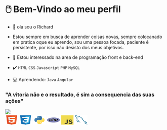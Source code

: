 # 🖱️ Bem-Vindo ao meu perfil
- 👋 ola sou o Richard
- Estou sempre em busca de aprender coisas novas, sempre colocanado
em pratica oque eu aprendo, sou uma pessoa focada, paciente é persistente, por isso
não desisto dos meus objetivos.

- 👀 Estou interessado na area de programação front e back-end
- ✔️ `HTML` `CSS` `Javascript` `PHP` `MySQL`
- 💻 Aprendendo: `Java` `Angular`
### "A vitoria não e o resultado, é sim a consequencia das suas ações"

<div>
  <img src="https://media.tenor.com/2MbU9-633q8AAAAC/jim-carrey-typing.gif" />
</div>
<div display="flex" alignitems="center">
  <img align="center" alt="Richard-HTML" height="30" width="40" src="https://raw.githubusercontent.com/devicons/devicon/master/icons/html5/html5-original.svg">
  <img align="center" alt="Richard-CSS" height="30" width="40" src="https://raw.githubusercontent.com/devicons/devicon/master/icons/css3/css3-original.svg">
  <img align="center" alt="Richard-Python" height="30" width="40" src="https://raw.githubusercontent.com/devicons/devicon/master/icons/python/python-original.svg">
  <img align="center" alt="Richard-Python" height="30" width="40" src="https://raw.githubusercontent.com/devicons/devicon/master/icons/php/php-original.svg">
  <img align="center" alt="Richard-Python" height="30" width="40" src="https://raw.githubusercontent.com/devicons/devicon/master/icons/javascript/javascript-original.svg">
  <img align="center" alt="Richard-Python" height="30" width="40" src="https://raw.githubusercontent.com/devicons/devicon/master/icons/mysql/mysql-original.svg">
  
</div>
